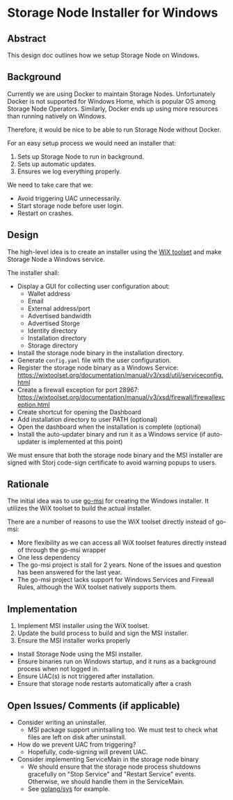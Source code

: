 # Storage Node Installer for Windows

## Abstract

This design doc outlines how we setup Storage Node on Windows.

## Background

Currently we are using Docker to maintain Storage Nodes.
Unfortunately Docker is not supported for Windows Home, which is popular OS among Storage Node Operators.
Similarly, Docker ends up using more resources than running natively on Windows.

Therefore, it would be nice to be able to run Storage Node without Docker.

For an easy setup process we would need an installer that:
1. Sets up Storage Node to run in background.
1. Sets up automatic updates.
1. Ensures we log everything properly.

We need to take care that we:
* Avoid triggering UAC unnecessarily.
* Start storage node before user login.
* Restart on crashes.

## Design

The high-level idea is to create an installer using the [WiX toolset](https://wixtoolset.org) and make Storage Node a Windows service.

The installer shall:
* Display a GUI for collecting user configuration about:
  * Wallet address
  * Email
  * External address/port
  * Advertised bandwidth 
  * Advertised Storge
  * Identity directory
  * Installation directory
  * Storage directory
* Install the storage node binary in the installation directory.
* Generate `config.yaml` file with the user configuration.
* Register the storage node binary as a Windows Service: https://wixtoolset.org/documentation/manual/v3/xsd/util/serviceconfig.html
* Create a firewall exception for port 28967: https://wixtoolset.org/documentation/manual/v3/xsd/firewall/firewallexception.html
* Create shortcut for opening the Dashboard
* Add installation directory to user PATH (optional)
* Open the dashboard when the installation is complete (optional)
* Install the auto-updater binary and run it as a Windows service (if auto-updater is implemented at this point)

We must ensure that both the storage node binary and the MSI installer are signed with Storj code-sign certificate to avoid warning popups to users.

## Rationale

The initial idea was to use [go-msi](https://github.com/mh-cbon/go-msi) for creating the Windows installer. It utilizes the WiX toolset to build the actual installer.

There are a number of reasons to use the WiX toolset directly instead of go-msi:
* More flexibility as we can access all WiX toolset features directly instead of through the go-msi wrapper
* One less dependency
* The go-msi project is stall for 2 years. None of the issues and question has been answered for the last year.
* The go-msi project lacks support for Windows Services and Firewall Rules, although the WiX toolset natively supports them.

## Implementation

1. Implement MSI installer using the WiX toolset.
1. Update the build process to build and sign the MSI installer. 
1. Ensure the MSI installer works properly
  * Install Storage Node using the MSI installer.
  * Ensure binaries run on Windows startup, and it runs as a background process when not logged in.
  * Ensure UAC(s) is not triggered after installation.
  * Ensure that storage node restarts automatically after a crash 

## Open Issues/ Comments (if applicable)

* Consider writing an uninstaller.
  * MSI package support unintsalling too. We must test to check what files are left on disk after uninstall.
* How do we prevent UAC from triggering?
  * Hopefully, code-signing will prevent UAC.
* Consider implementing ServiceMain in the storage node binary
  * We should ensure that the storage node process shutdowns gracefully on "Stop Service" and "Restart Service" events. Otherwise, we should handle them in the ServiceMain.
  * See [golang/sys](https://github.com/golang/sys/blob/master/windows/svc/example/service.go) for example.
